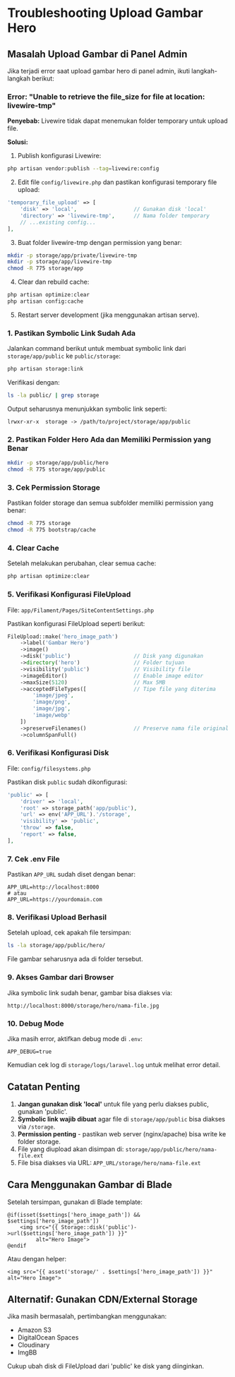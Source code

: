 # Troubleshooting Upload Gambar Hero

## Masalah Upload Gambar di Panel Admin

Jika terjadi error saat upload gambar hero di panel admin, ikuti langkah-langkah berikut:

### Error: "Unable to retrieve the file_size for file at location: livewire-tmp"

**Penyebab:** Livewire tidak dapat menemukan folder temporary untuk upload file.

**Solusi:**

1. Publish konfigurasi Livewire:
```bash
php artisan vendor:publish --tag=livewire:config
```

2. Edit file `config/livewire.php` dan pastikan konfigurasi temporary file upload:
```php
'temporary_file_upload' => [
    'disk' => 'local',                  // Gunakan disk 'local'
    'directory' => 'livewire-tmp',      // Nama folder temporary
    // ...existing config...
],
```

3. Buat folder livewire-tmp dengan permission yang benar:
```bash
mkdir -p storage/app/private/livewire-tmp
mkdir -p storage/app/livewire-tmp
chmod -R 775 storage/app
```

4. Clear dan rebuild cache:
```bash
php artisan optimize:clear
php artisan config:cache
```

5. Restart server development (jika menggunakan artisan serve).

### 1. Pastikan Symbolic Link Sudah Ada

Jalankan command berikut untuk membuat symbolic link dari `storage/app/public` ke `public/storage`:

```bash
php artisan storage:link
```

Verifikasi dengan:
```bash
ls -la public/ | grep storage
```

Output seharusnya menunjukkan symbolic link seperti:
```
lrwxr-xr-x  storage -> /path/to/project/storage/app/public
```

### 2. Pastikan Folder Hero Ada dan Memiliki Permission yang Benar

```bash
mkdir -p storage/app/public/hero
chmod -R 775 storage/app/public
```

### 3. Cek Permission Storage

Pastikan folder storage dan semua subfolder memiliki permission yang benar:

```bash
chmod -R 775 storage
chmod -R 775 bootstrap/cache
```

### 4. Clear Cache

Setelah melakukan perubahan, clear semua cache:

```bash
php artisan optimize:clear
```

### 5. Verifikasi Konfigurasi FileUpload

File: `app/Filament/Pages/SiteContentSettings.php`

Pastikan konfigurasi FileUpload seperti berikut:

```php
FileUpload::make('hero_image_path')
    ->label('Gambar Hero')
    ->image()
    ->disk('public')                    // Disk yang digunakan
    ->directory('hero')                 // Folder tujuan
    ->visibility('public')              // Visibility file
    ->imageEditor()                     // Enable image editor
    ->maxSize(5120)                     // Max 5MB
    ->acceptedFileTypes([               // Tipe file yang diterima
        'image/jpeg',
        'image/png',
        'image/jpg',
        'image/webp'
    ])
    ->preserveFilenames()               // Preserve nama file original
    ->columnSpanFull()
```

### 6. Verifikasi Konfigurasi Disk

File: `config/filesystems.php`

Pastikan disk `public` sudah dikonfigurasi:

```php
'public' => [
    'driver' => 'local',
    'root' => storage_path('app/public'),
    'url' => env('APP_URL').'/storage',
    'visibility' => 'public',
    'throw' => false,
    'report' => false,
],
```

### 7. Cek .env File

Pastikan `APP_URL` sudah diset dengan benar:

```env
APP_URL=http://localhost:8000
# atau
APP_URL=https://yourdomain.com
```

### 8. Verifikasi Upload Berhasil

Setelah upload, cek apakah file tersimpan:

```bash
ls -la storage/app/public/hero/
```

File gambar seharusnya ada di folder tersebut.

### 9. Akses Gambar dari Browser

Jika symbolic link sudah benar, gambar bisa diakses via:

```
http://localhost:8000/storage/hero/nama-file.jpg
```

### 10. Debug Mode

Jika masih error, aktifkan debug mode di `.env`:

```env
APP_DEBUG=true
```

Kemudian cek log di `storage/logs/laravel.log` untuk melihat error detail.

## Catatan Penting

1. **Jangan gunakan disk 'local'** untuk file yang perlu diakses public, gunakan 'public'.
2. **Symbolic link wajib dibuat** agar file di `storage/app/public` bisa diakses via `/storage`.
3. **Permission penting** - pastikan web server (nginx/apache) bisa write ke folder storage.
4. File yang diupload akan disimpan di: `storage/app/public/hero/nama-file.ext`
5. File bisa diakses via URL: `APP_URL/storage/hero/nama-file.ext`

## Cara Menggunakan Gambar di Blade

Setelah tersimpan, gunakan di Blade template:

```blade
@if(isset($settings['hero_image_path']) && $settings['hero_image_path'])
    <img src="{{ Storage::disk('public')->url($settings['hero_image_path']) }}" 
         alt="Hero Image">
@endif
```

Atau dengan helper:

```blade
<img src="{{ asset('storage/' . $settings['hero_image_path']) }}" alt="Hero Image">
```

## Alternatif: Gunakan CDN/External Storage

Jika masih bermasalah, pertimbangkan menggunakan:
- Amazon S3
- DigitalOcean Spaces
- Cloudinary
- ImgBB

Cukup ubah disk di FileUpload dari 'public' ke disk yang diinginkan.

